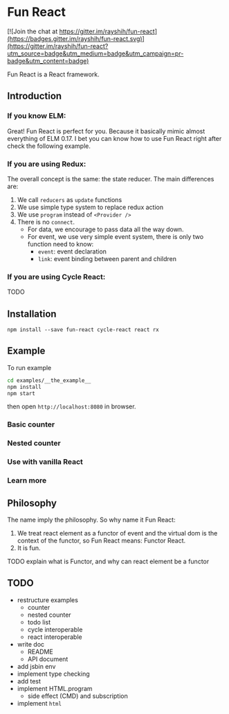 # Fun React

[![Join the chat at https://gitter.im/rayshih/fun-react](https://badges.gitter.im/rayshih/fun-react.svg)](https://gitter.im/rayshih/fun-react?utm_source=badge&utm_medium=badge&utm_campaign=pr-badge&utm_content=badge)

Fun React is a React framework.

## Introduction

### If you know ELM:

Great! Fun React is perfect for you. Because it basically mimic almost everything of ELM 0.17. I bet you can know how to use Fun React right after check the following example.

### If you are using Redux:

The overall concept is the same: the state reducer. The main differences are:

1. We call `reducers` as `update` functions
2. We use simple type system to replace redux action
3. We use `program` instead of `<Provider />`
4. There is no `connect`.
	- For data, we encourage to pass data all the way down.
	- For event, we use very simple event system, there is only two function need to know:
		- `event`: event declaration
		- `link`: event binding between parent and children

### If you are using Cycle React:

TODO

## Installation

```
npm install --save fun-react cycle-react react rx
```

## Example

To run example

```bash
cd examples/__the_example__
npm install
npm start
```

then open `http://localhost:8080` in browser.

### Basic counter

### Nested counter

### Use with vanilla React

### Learn more

## Philosophy

The name imply the philosophy. So why name it Fun React:

1. We treat react element as a functor of event and the virtual dom is the context of the functor, so Fun React means: Functor React.
2. It is fun.

TODO explain what is Functor, and why can react element be a functor

## TODO

- restructure examples
	- counter
	- nested counter
	- todo list
	- cycle interoperable
	- react interoperable
- write doc
	- README
	- API document
- add jsbin env
- implement type checking
- add test
- implement HTML.program
	- side effect (CMD) and subscription
- implement `html`
